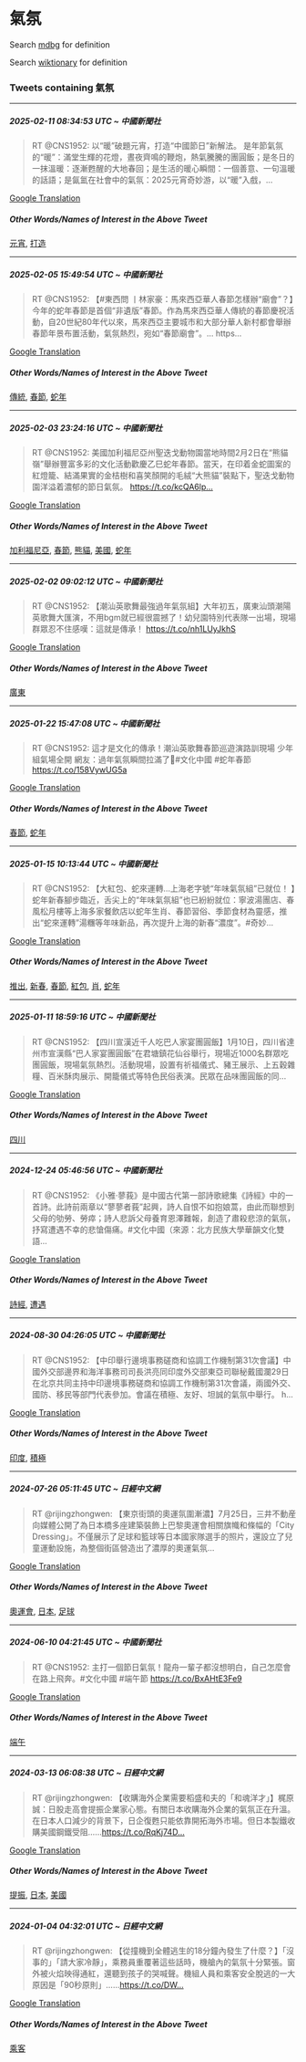 # 氣氛

Search [mdbg](https://www.mdbg.net/chinese/dictionary?page=worddict&wdrst=0&wdqb=氣氛) for definition

Search [wiktionary](https://en.wiktionary.org/wiki/氣氛) for definition

### Tweets containing 氣氛

___
##### 2025-02-11 08:34:53 UTC ~ 中國新聞社
> RT @CNS1952: 以“暖”破題元宵，打造“中國節日”新解法。 是年節氣氛的“暖”：滿堂生輝的花燈，晝夜齊鳴的鞭炮，熱氣騰騰的團圓飯；是冬日的一抹溫暖：逐漸甦醒的大地春回；是生活的暖心瞬間：一個善意、一句溫暖的話語；是氤氳在社會中的氣氛：2025元宵奇妙游，以“暖”入戲，…

[Google Translation](https://translate.google.com/?hi=en&tab=TT&sl=zh-CN&tl=en&op=translate&text=RT+%40CNS1952%3A+%E4%BB%A5%E2%80%9C%E6%9A%96%E2%80%9D%E7%A0%B4%E9%A1%8C%E5%85%83%E5%AE%B5%EF%BC%8C%E6%89%93%E9%80%A0%E2%80%9C%E4%B8%AD%E5%9C%8B%E7%AF%80%E6%97%A5%E2%80%9D%E6%96%B0%E8%A7%A3%E6%B3%95%E3%80%82+%E6%98%AF%E5%B9%B4%E7%AF%80%E6%B0%A3%E6%B0%9B%E7%9A%84%E2%80%9C%E6%9A%96%E2%80%9D%EF%BC%9A%E6%BB%BF%E5%A0%82%E7%94%9F%E8%BC%9D%E7%9A%84%E8%8A%B1%E7%87%88%EF%BC%8C%E6%99%9D%E5%A4%9C%E9%BD%8A%E9%B3%B4%E7%9A%84%E9%9E%AD%E7%82%AE%EF%BC%8C%E7%86%B1%E6%B0%A3%E9%A8%B0%E9%A8%B0%E7%9A%84%E5%9C%98%E5%9C%93%E9%A3%AF%EF%BC%9B%E6%98%AF%E5%86%AC%E6%97%A5%E7%9A%84%E4%B8%80%E6%8A%B9%E6%BA%AB%E6%9A%96%EF%BC%9A%E9%80%90%E6%BC%B8%E7%94%A6%E9%86%92%E7%9A%84%E5%A4%A7%E5%9C%B0%E6%98%A5%E5%9B%9E%EF%BC%9B%E6%98%AF%E7%94%9F%E6%B4%BB%E7%9A%84%E6%9A%96%E5%BF%83%E7%9E%AC%E9%96%93%EF%BC%9A%E4%B8%80%E5%80%8B%E5%96%84%E6%84%8F%E3%80%81%E4%B8%80%E5%8F%A5%E6%BA%AB%E6%9A%96%E7%9A%84%E8%A9%B1%E8%AA%9E%EF%BC%9B%E6%98%AF%E6%B0%A4%E6%B0%B3%E5%9C%A8%E7%A4%BE%E6%9C%83%E4%B8%AD%E7%9A%84%E6%B0%A3%E6%B0%9B%EF%BC%9A2025%E5%85%83%E5%AE%B5%E5%A5%87%E5%A6%99%E6%B8%B8%EF%BC%8C%E4%BB%A5%E2%80%9C%E6%9A%96%E2%80%9D%E5%85%A5%E6%88%B2%EF%BC%8C%E2%80%A6)
##### Other Words/Names of Interest in the Above Tweet
[元宵](元宵.md), [打造](打造.md)
___
##### 2025-02-05 15:49:54 UTC ~ 中國新聞社
> RT @CNS1952: 【#東西問 丨林家豪：馬來西亞華人春節怎樣辦“廟會”？】今年的蛇年春節是首個“非遺版”春節。作為馬來西亞華人傳統的春節慶祝活動，自20世紀80年代以來，馬來西亞主要城市和大部分華人新村都會舉辦春節年景布置活動，氣氛熱烈，宛如“春節廟會”。… https…

[Google Translation](https://translate.google.com/?hi=en&tab=TT&sl=zh-CN&tl=en&op=translate&text=RT+%40CNS1952%3A+%E3%80%90%23%E6%9D%B1%E8%A5%BF%E5%95%8F+%E4%B8%A8%E6%9E%97%E5%AE%B6%E8%B1%AA%EF%BC%9A%E9%A6%AC%E4%BE%86%E8%A5%BF%E4%BA%9E%E8%8F%AF%E4%BA%BA%E6%98%A5%E7%AF%80%E6%80%8E%E6%A8%A3%E8%BE%A6%E2%80%9C%E5%BB%9F%E6%9C%83%E2%80%9D%EF%BC%9F%E3%80%91%E4%BB%8A%E5%B9%B4%E7%9A%84%E8%9B%87%E5%B9%B4%E6%98%A5%E7%AF%80%E6%98%AF%E9%A6%96%E5%80%8B%E2%80%9C%E9%9D%9E%E9%81%BA%E7%89%88%E2%80%9D%E6%98%A5%E7%AF%80%E3%80%82%E4%BD%9C%E7%82%BA%E9%A6%AC%E4%BE%86%E8%A5%BF%E4%BA%9E%E8%8F%AF%E4%BA%BA%E5%82%B3%E7%B5%B1%E7%9A%84%E6%98%A5%E7%AF%80%E6%85%B6%E7%A5%9D%E6%B4%BB%E5%8B%95%EF%BC%8C%E8%87%AA20%E4%B8%96%E7%B4%8080%E5%B9%B4%E4%BB%A3%E4%BB%A5%E4%BE%86%EF%BC%8C%E9%A6%AC%E4%BE%86%E8%A5%BF%E4%BA%9E%E4%B8%BB%E8%A6%81%E5%9F%8E%E5%B8%82%E5%92%8C%E5%A4%A7%E9%83%A8%E5%88%86%E8%8F%AF%E4%BA%BA%E6%96%B0%E6%9D%91%E9%83%BD%E6%9C%83%E8%88%89%E8%BE%A6%E6%98%A5%E7%AF%80%E5%B9%B4%E6%99%AF%E5%B8%83%E7%BD%AE%E6%B4%BB%E5%8B%95%EF%BC%8C%E6%B0%A3%E6%B0%9B%E7%86%B1%E7%83%88%EF%BC%8C%E5%AE%9B%E5%A6%82%E2%80%9C%E6%98%A5%E7%AF%80%E5%BB%9F%E6%9C%83%E2%80%9D%E3%80%82%E2%80%A6+https%E2%80%A6)
##### Other Words/Names of Interest in the Above Tweet
[傳統](傳統.md), [春節](春節.md), [蛇年](蛇年.md)
___
##### 2025-02-03 23:24:16 UTC ~ 中國新聞社
> RT @CNS1952: 美國加利福尼亞州聖迭戈動物園當地時間2月2日在“熊貓嶺”舉辦豐富多彩的文化活動歡慶乙巳蛇年春節。當天，在印着金蛇圖案的紅燈籠、結滿果實的金桔樹和喜笑顏開的毛絨“大熊貓”裝點下，聖迭戈動物園洋溢着濃郁的節日氣氛。 https://t.co/kcQA6lp…

[Google Translation](https://translate.google.com/?hi=en&tab=TT&sl=zh-CN&tl=en&op=translate&text=RT+%40CNS1952%3A+%E7%BE%8E%E5%9C%8B%E5%8A%A0%E5%88%A9%E7%A6%8F%E5%B0%BC%E4%BA%9E%E5%B7%9E%E8%81%96%E8%BF%AD%E6%88%88%E5%8B%95%E7%89%A9%E5%9C%92%E7%95%B6%E5%9C%B0%E6%99%82%E9%96%932%E6%9C%882%E6%97%A5%E5%9C%A8%E2%80%9C%E7%86%8A%E8%B2%93%E5%B6%BA%E2%80%9D%E8%88%89%E8%BE%A6%E8%B1%90%E5%AF%8C%E5%A4%9A%E5%BD%A9%E7%9A%84%E6%96%87%E5%8C%96%E6%B4%BB%E5%8B%95%E6%AD%A1%E6%85%B6%E4%B9%99%E5%B7%B3%E8%9B%87%E5%B9%B4%E6%98%A5%E7%AF%80%E3%80%82%E7%95%B6%E5%A4%A9%EF%BC%8C%E5%9C%A8%E5%8D%B0%E7%9D%80%E9%87%91%E8%9B%87%E5%9C%96%E6%A1%88%E7%9A%84%E7%B4%85%E7%87%88%E7%B1%A0%E3%80%81%E7%B5%90%E6%BB%BF%E6%9E%9C%E5%AF%A6%E7%9A%84%E9%87%91%E6%A1%94%E6%A8%B9%E5%92%8C%E5%96%9C%E7%AC%91%E9%A1%8F%E9%96%8B%E7%9A%84%E6%AF%9B%E7%B5%A8%E2%80%9C%E5%A4%A7%E7%86%8A%E8%B2%93%E2%80%9D%E8%A3%9D%E9%BB%9E%E4%B8%8B%EF%BC%8C%E8%81%96%E8%BF%AD%E6%88%88%E5%8B%95%E7%89%A9%E5%9C%92%E6%B4%8B%E6%BA%A2%E7%9D%80%E6%BF%83%E9%83%81%E7%9A%84%E7%AF%80%E6%97%A5%E6%B0%A3%E6%B0%9B%E3%80%82+https%3A%2F%2Ft.co%2FkcQA6lp%E2%80%A6)
##### Other Words/Names of Interest in the Above Tweet
[加利福尼亞](加利福尼亞.md), [春節](春節.md), [熊貓](熊貓.md), [美國](美國.md), [蛇年](蛇年.md)
___
##### 2025-02-02 09:02:12 UTC ~ 中國新聞社
> RT @CNS1952: 【潮汕英歌舞最強過年氣氛組】大年初五，廣東汕頭潮陽英歌舞大匯演，不用bgm就已經很震撼了！幼兒園特別代表隊一出場，現場群眾忍不住感嘆：這就是傳承！ https://t.co/nh1LUyJkhS

[Google Translation](https://translate.google.com/?hi=en&tab=TT&sl=zh-CN&tl=en&op=translate&text=RT+%40CNS1952%3A+%E3%80%90%E6%BD%AE%E6%B1%95%E8%8B%B1%E6%AD%8C%E8%88%9E%E6%9C%80%E5%BC%B7%E9%81%8E%E5%B9%B4%E6%B0%A3%E6%B0%9B%E7%B5%84%E3%80%91%E5%A4%A7%E5%B9%B4%E5%88%9D%E4%BA%94%EF%BC%8C%E5%BB%A3%E6%9D%B1%E6%B1%95%E9%A0%AD%E6%BD%AE%E9%99%BD%E8%8B%B1%E6%AD%8C%E8%88%9E%E5%A4%A7%E5%8C%AF%E6%BC%94%EF%BC%8C%E4%B8%8D%E7%94%A8bgm%E5%B0%B1%E5%B7%B2%E7%B6%93%E5%BE%88%E9%9C%87%E6%92%BC%E4%BA%86%EF%BC%81%E5%B9%BC%E5%85%92%E5%9C%92%E7%89%B9%E5%88%A5%E4%BB%A3%E8%A1%A8%E9%9A%8A%E4%B8%80%E5%87%BA%E5%A0%B4%EF%BC%8C%E7%8F%BE%E5%A0%B4%E7%BE%A4%E7%9C%BE%E5%BF%8D%E4%B8%8D%E4%BD%8F%E6%84%9F%E5%98%86%EF%BC%9A%E9%80%99%E5%B0%B1%E6%98%AF%E5%82%B3%E6%89%BF%EF%BC%81+https%3A%2F%2Ft.co%2Fnh1LUyJkhS)
##### Other Words/Names of Interest in the Above Tweet
[廣東](廣東.md)
___
##### 2025-01-22 15:47:08 UTC ~ 中國新聞社
> RT @CNS1952: 這才是文化的傳承！潮汕英歌舞春節巡遊演路訓現場 少年組氣場全開 網友：過年氣氛瞬間拉滿了🤩#文化中國 #蛇年春節 https://t.co/158VywUG5a

[Google Translation](https://translate.google.com/?hi=en&tab=TT&sl=zh-CN&tl=en&op=translate&text=RT+%40CNS1952%3A+%E9%80%99%E6%89%8D%E6%98%AF%E6%96%87%E5%8C%96%E7%9A%84%E5%82%B3%E6%89%BF%EF%BC%81%E6%BD%AE%E6%B1%95%E8%8B%B1%E6%AD%8C%E8%88%9E%E6%98%A5%E7%AF%80%E5%B7%A1%E9%81%8A%E6%BC%94%E8%B7%AF%E8%A8%93%E7%8F%BE%E5%A0%B4+%E5%B0%91%E5%B9%B4%E7%B5%84%E6%B0%A3%E5%A0%B4%E5%85%A8%E9%96%8B+%E7%B6%B2%E5%8F%8B%EF%BC%9A%E9%81%8E%E5%B9%B4%E6%B0%A3%E6%B0%9B%E7%9E%AC%E9%96%93%E6%8B%89%E6%BB%BF%E4%BA%86%F0%9F%A4%A9%23%E6%96%87%E5%8C%96%E4%B8%AD%E5%9C%8B+%23%E8%9B%87%E5%B9%B4%E6%98%A5%E7%AF%80+https%3A%2F%2Ft.co%2F158VywUG5a)
##### Other Words/Names of Interest in the Above Tweet
[春節](春節.md), [蛇年](蛇年.md)
___
##### 2025-01-15 10:13:44 UTC ~ 中國新聞社
> RT @CNS1952: 【大紅包、蛇來運轉…上海老字號“年味氣氛組”已就位！ 】蛇年新春腳步臨近，舌尖上的“年味氣氛組”也已紛紛就位：寧波湯團店、春風松月樓等上海多家餐飲店以蛇年生肖、春節習俗、季節食材為靈感，推出“蛇來運轉”湯糰等年味新品，再次提升上海的新春“濃度”。#奇妙…

[Google Translation](https://translate.google.com/?hi=en&tab=TT&sl=zh-CN&tl=en&op=translate&text=RT+%40CNS1952%3A+%E3%80%90%E5%A4%A7%E7%B4%85%E5%8C%85%E3%80%81%E8%9B%87%E4%BE%86%E9%81%8B%E8%BD%89%E2%80%A6%E4%B8%8A%E6%B5%B7%E8%80%81%E5%AD%97%E8%99%9F%E2%80%9C%E5%B9%B4%E5%91%B3%E6%B0%A3%E6%B0%9B%E7%B5%84%E2%80%9D%E5%B7%B2%E5%B0%B1%E4%BD%8D%EF%BC%81+%E3%80%91%E8%9B%87%E5%B9%B4%E6%96%B0%E6%98%A5%E8%85%B3%E6%AD%A5%E8%87%A8%E8%BF%91%EF%BC%8C%E8%88%8C%E5%B0%96%E4%B8%8A%E7%9A%84%E2%80%9C%E5%B9%B4%E5%91%B3%E6%B0%A3%E6%B0%9B%E7%B5%84%E2%80%9D%E4%B9%9F%E5%B7%B2%E7%B4%9B%E7%B4%9B%E5%B0%B1%E4%BD%8D%EF%BC%9A%E5%AF%A7%E6%B3%A2%E6%B9%AF%E5%9C%98%E5%BA%97%E3%80%81%E6%98%A5%E9%A2%A8%E6%9D%BE%E6%9C%88%E6%A8%93%E7%AD%89%E4%B8%8A%E6%B5%B7%E5%A4%9A%E5%AE%B6%E9%A4%90%E9%A3%B2%E5%BA%97%E4%BB%A5%E8%9B%87%E5%B9%B4%E7%94%9F%E8%82%96%E3%80%81%E6%98%A5%E7%AF%80%E7%BF%92%E4%BF%97%E3%80%81%E5%AD%A3%E7%AF%80%E9%A3%9F%E6%9D%90%E7%82%BA%E9%9D%88%E6%84%9F%EF%BC%8C%E6%8E%A8%E5%87%BA%E2%80%9C%E8%9B%87%E4%BE%86%E9%81%8B%E8%BD%89%E2%80%9D%E6%B9%AF%E7%B3%B0%E7%AD%89%E5%B9%B4%E5%91%B3%E6%96%B0%E5%93%81%EF%BC%8C%E5%86%8D%E6%AC%A1%E6%8F%90%E5%8D%87%E4%B8%8A%E6%B5%B7%E7%9A%84%E6%96%B0%E6%98%A5%E2%80%9C%E6%BF%83%E5%BA%A6%E2%80%9D%E3%80%82%23%E5%A5%87%E5%A6%99%E2%80%A6)
##### Other Words/Names of Interest in the Above Tweet
[推出](推出.md), [新春](新春.md), [春節](春節.md), [紅包](紅包.md), [肖](肖.md), [蛇年](蛇年.md)
___
##### 2025-01-11 18:59:16 UTC ~ 中國新聞社
> RT @CNS1952: 【四川宣漢近千人吃巴人家宴團圓飯】1月10日，四川省達州市宣漢縣“巴人家宴團圓飯”在君塘鎮花仙谷舉行，現場近1000名群眾吃團圓飯，現場氣氛熱烈。活動現場，設置有祈福儀式、豬王展示、上五穀雜糧、百米酥肉展示、開籠儀式等特色民俗表演。民眾在品味團圓飯的同…

[Google Translation](https://translate.google.com/?hi=en&tab=TT&sl=zh-CN&tl=en&op=translate&text=RT+%40CNS1952%3A+%E3%80%90%E5%9B%9B%E5%B7%9D%E5%AE%A3%E6%BC%A2%E8%BF%91%E5%8D%83%E4%BA%BA%E5%90%83%E5%B7%B4%E4%BA%BA%E5%AE%B6%E5%AE%B4%E5%9C%98%E5%9C%93%E9%A3%AF%E3%80%911%E6%9C%8810%E6%97%A5%EF%BC%8C%E5%9B%9B%E5%B7%9D%E7%9C%81%E9%81%94%E5%B7%9E%E5%B8%82%E5%AE%A3%E6%BC%A2%E7%B8%A3%E2%80%9C%E5%B7%B4%E4%BA%BA%E5%AE%B6%E5%AE%B4%E5%9C%98%E5%9C%93%E9%A3%AF%E2%80%9D%E5%9C%A8%E5%90%9B%E5%A1%98%E9%8E%AE%E8%8A%B1%E4%BB%99%E8%B0%B7%E8%88%89%E8%A1%8C%EF%BC%8C%E7%8F%BE%E5%A0%B4%E8%BF%911000%E5%90%8D%E7%BE%A4%E7%9C%BE%E5%90%83%E5%9C%98%E5%9C%93%E9%A3%AF%EF%BC%8C%E7%8F%BE%E5%A0%B4%E6%B0%A3%E6%B0%9B%E7%86%B1%E7%83%88%E3%80%82%E6%B4%BB%E5%8B%95%E7%8F%BE%E5%A0%B4%EF%BC%8C%E8%A8%AD%E7%BD%AE%E6%9C%89%E7%A5%88%E7%A6%8F%E5%84%80%E5%BC%8F%E3%80%81%E8%B1%AC%E7%8E%8B%E5%B1%95%E7%A4%BA%E3%80%81%E4%B8%8A%E4%BA%94%E7%A9%80%E9%9B%9C%E7%B3%A7%E3%80%81%E7%99%BE%E7%B1%B3%E9%85%A5%E8%82%89%E5%B1%95%E7%A4%BA%E3%80%81%E9%96%8B%E7%B1%A0%E5%84%80%E5%BC%8F%E7%AD%89%E7%89%B9%E8%89%B2%E6%B0%91%E4%BF%97%E8%A1%A8%E6%BC%94%E3%80%82%E6%B0%91%E7%9C%BE%E5%9C%A8%E5%93%81%E5%91%B3%E5%9C%98%E5%9C%93%E9%A3%AF%E7%9A%84%E5%90%8C%E2%80%A6)
##### Other Words/Names of Interest in the Above Tweet
[四川](四川.md)
___
##### 2024-12-24 05:46:56 UTC ~ 中國新聞社
> RT @CNS1952: 《小雅·蓼莪》是中國古代第一部詩歌總集《詩經》中的一首詩。此詩前兩章以“蓼蓼者莪”起興，詩人自恨不如抱娘蒿，由此而聯想到父母的劬勞、勞瘁；詩人悲訴父母養育恩澤難報，創造了肅殺悲涼的氣氛，抒寫遭遇不幸的悲愴傷痛。#文化中國（來源：北方民族大學華韻文化雙語…

[Google Translation](https://translate.google.com/?hi=en&tab=TT&sl=zh-CN&tl=en&op=translate&text=RT+%40CNS1952%3A+%E3%80%8A%E5%B0%8F%E9%9B%85%C2%B7%E8%93%BC%E8%8E%AA%E3%80%8B%E6%98%AF%E4%B8%AD%E5%9C%8B%E5%8F%A4%E4%BB%A3%E7%AC%AC%E4%B8%80%E9%83%A8%E8%A9%A9%E6%AD%8C%E7%B8%BD%E9%9B%86%E3%80%8A%E8%A9%A9%E7%B6%93%E3%80%8B%E4%B8%AD%E7%9A%84%E4%B8%80%E9%A6%96%E8%A9%A9%E3%80%82%E6%AD%A4%E8%A9%A9%E5%89%8D%E5%85%A9%E7%AB%A0%E4%BB%A5%E2%80%9C%E8%93%BC%E8%93%BC%E8%80%85%E8%8E%AA%E2%80%9D%E8%B5%B7%E8%88%88%EF%BC%8C%E8%A9%A9%E4%BA%BA%E8%87%AA%E6%81%A8%E4%B8%8D%E5%A6%82%E6%8A%B1%E5%A8%98%E8%92%BF%EF%BC%8C%E7%94%B1%E6%AD%A4%E8%80%8C%E8%81%AF%E6%83%B3%E5%88%B0%E7%88%B6%E6%AF%8D%E7%9A%84%E5%8A%AC%E5%8B%9E%E3%80%81%E5%8B%9E%E7%98%81%EF%BC%9B%E8%A9%A9%E4%BA%BA%E6%82%B2%E8%A8%B4%E7%88%B6%E6%AF%8D%E9%A4%8A%E8%82%B2%E6%81%A9%E6%BE%A4%E9%9B%A3%E5%A0%B1%EF%BC%8C%E5%89%B5%E9%80%A0%E4%BA%86%E8%82%85%E6%AE%BA%E6%82%B2%E6%B6%BC%E7%9A%84%E6%B0%A3%E6%B0%9B%EF%BC%8C%E6%8A%92%E5%AF%AB%E9%81%AD%E9%81%87%E4%B8%8D%E5%B9%B8%E7%9A%84%E6%82%B2%E6%84%B4%E5%82%B7%E7%97%9B%E3%80%82%23%E6%96%87%E5%8C%96%E4%B8%AD%E5%9C%8B%EF%BC%88%E4%BE%86%E6%BA%90%EF%BC%9A%E5%8C%97%E6%96%B9%E6%B0%91%E6%97%8F%E5%A4%A7%E5%AD%B8%E8%8F%AF%E9%9F%BB%E6%96%87%E5%8C%96%E9%9B%99%E8%AA%9E%E2%80%A6)
##### Other Words/Names of Interest in the Above Tweet
[詩經](詩經.md), [遭遇](遭遇.md)
___
##### 2024-08-30 04:26:05 UTC ~ 中國新聞社
> RT @CNS1952: 【中印舉行邊境事務磋商和協調工作機制第31次會議】中國外交部邊界和海洋事務司司長洪亮同印度外交部東亞司聯秘戴國瀾29日在北京共同主持中印邊境事務磋商和協調工作機制第31次會議，兩國外交、國防、移民等部門代表參加。會議在積極、友好、坦誠的氣氛中舉行。 h…

[Google Translation](https://translate.google.com/?hi=en&tab=TT&sl=zh-CN&tl=en&op=translate&text=RT+%40CNS1952%3A+%E3%80%90%E4%B8%AD%E5%8D%B0%E8%88%89%E8%A1%8C%E9%82%8A%E5%A2%83%E4%BA%8B%E5%8B%99%E7%A3%8B%E5%95%86%E5%92%8C%E5%8D%94%E8%AA%BF%E5%B7%A5%E4%BD%9C%E6%A9%9F%E5%88%B6%E7%AC%AC31%E6%AC%A1%E6%9C%83%E8%AD%B0%E3%80%91%E4%B8%AD%E5%9C%8B%E5%A4%96%E4%BA%A4%E9%83%A8%E9%82%8A%E7%95%8C%E5%92%8C%E6%B5%B7%E6%B4%8B%E4%BA%8B%E5%8B%99%E5%8F%B8%E5%8F%B8%E9%95%B7%E6%B4%AA%E4%BA%AE%E5%90%8C%E5%8D%B0%E5%BA%A6%E5%A4%96%E4%BA%A4%E9%83%A8%E6%9D%B1%E4%BA%9E%E5%8F%B8%E8%81%AF%E7%A7%98%E6%88%B4%E5%9C%8B%E7%80%BE29%E6%97%A5%E5%9C%A8%E5%8C%97%E4%BA%AC%E5%85%B1%E5%90%8C%E4%B8%BB%E6%8C%81%E4%B8%AD%E5%8D%B0%E9%82%8A%E5%A2%83%E4%BA%8B%E5%8B%99%E7%A3%8B%E5%95%86%E5%92%8C%E5%8D%94%E8%AA%BF%E5%B7%A5%E4%BD%9C%E6%A9%9F%E5%88%B6%E7%AC%AC31%E6%AC%A1%E6%9C%83%E8%AD%B0%EF%BC%8C%E5%85%A9%E5%9C%8B%E5%A4%96%E4%BA%A4%E3%80%81%E5%9C%8B%E9%98%B2%E3%80%81%E7%A7%BB%E6%B0%91%E7%AD%89%E9%83%A8%E9%96%80%E4%BB%A3%E8%A1%A8%E5%8F%83%E5%8A%A0%E3%80%82%E6%9C%83%E8%AD%B0%E5%9C%A8%E7%A9%8D%E6%A5%B5%E3%80%81%E5%8F%8B%E5%A5%BD%E3%80%81%E5%9D%A6%E8%AA%A0%E7%9A%84%E6%B0%A3%E6%B0%9B%E4%B8%AD%E8%88%89%E8%A1%8C%E3%80%82+h%E2%80%A6)
##### Other Words/Names of Interest in the Above Tweet
[印度](印度.md), [積極](積極.md)
___
##### 2024-07-26 05:11:45 UTC ~ 日經中文網
> RT @rijingzhongwen: 【東京街頭的奧運氛圍漸濃】7月25日，三井不動産向媒體公開了為日本橋多座建築裝飾上巴黎奧運會相關旗幟和條幅的「City Dressing」。不僅展示了足球和籃球等日本國家隊選手的照片，還設立了兒童運動設施，為整個街區營造出了濃厚的奧運氣氛…

[Google Translation](https://translate.google.com/?hi=en&tab=TT&sl=zh-CN&tl=en&op=translate&text=RT+%40rijingzhongwen%3A+%E3%80%90%E6%9D%B1%E4%BA%AC%E8%A1%97%E9%A0%AD%E7%9A%84%E5%A5%A7%E9%81%8B%E6%B0%9B%E5%9C%8D%E6%BC%B8%E6%BF%83%E3%80%917%E6%9C%8825%E6%97%A5%EF%BC%8C%E4%B8%89%E4%BA%95%E4%B8%8D%E5%8B%95%E7%94%A3%E5%90%91%E5%AA%92%E9%AB%94%E5%85%AC%E9%96%8B%E4%BA%86%E7%82%BA%E6%97%A5%E6%9C%AC%E6%A9%8B%E5%A4%9A%E5%BA%A7%E5%BB%BA%E7%AF%89%E8%A3%9D%E9%A3%BE%E4%B8%8A%E5%B7%B4%E9%BB%8E%E5%A5%A7%E9%81%8B%E6%9C%83%E7%9B%B8%E9%97%9C%E6%97%97%E5%B9%9F%E5%92%8C%E6%A2%9D%E5%B9%85%E7%9A%84%E3%80%8CCity+Dressing%E3%80%8D%E3%80%82%E4%B8%8D%E5%83%85%E5%B1%95%E7%A4%BA%E4%BA%86%E8%B6%B3%E7%90%83%E5%92%8C%E7%B1%83%E7%90%83%E7%AD%89%E6%97%A5%E6%9C%AC%E5%9C%8B%E5%AE%B6%E9%9A%8A%E9%81%B8%E6%89%8B%E7%9A%84%E7%85%A7%E7%89%87%EF%BC%8C%E9%82%84%E8%A8%AD%E7%AB%8B%E4%BA%86%E5%85%92%E7%AB%A5%E9%81%8B%E5%8B%95%E8%A8%AD%E6%96%BD%EF%BC%8C%E7%82%BA%E6%95%B4%E5%80%8B%E8%A1%97%E5%8D%80%E7%87%9F%E9%80%A0%E5%87%BA%E4%BA%86%E6%BF%83%E5%8E%9A%E7%9A%84%E5%A5%A7%E9%81%8B%E6%B0%A3%E6%B0%9B%E2%80%A6)
##### Other Words/Names of Interest in the Above Tweet
[奧運會](奧運會.md), [日本](日本.md), [足球](足球.md)
___
##### 2024-06-10 04:21:45 UTC ~ 中國新聞社
> RT @CNS1952: 主打一個節日氣氛！龍舟一輩子都沒想明白，自己怎麼會在路上飛奔。#文化中國 #端午節 https://t.co/BxAHtE3Fe9

[Google Translation](https://translate.google.com/?hi=en&tab=TT&sl=zh-CN&tl=en&op=translate&text=RT+%40CNS1952%3A+%E4%B8%BB%E6%89%93%E4%B8%80%E5%80%8B%E7%AF%80%E6%97%A5%E6%B0%A3%E6%B0%9B%EF%BC%81%E9%BE%8D%E8%88%9F%E4%B8%80%E8%BC%A9%E5%AD%90%E9%83%BD%E6%B2%92%E6%83%B3%E6%98%8E%E7%99%BD%EF%BC%8C%E8%87%AA%E5%B7%B1%E6%80%8E%E9%BA%BC%E6%9C%83%E5%9C%A8%E8%B7%AF%E4%B8%8A%E9%A3%9B%E5%A5%94%E3%80%82%23%E6%96%87%E5%8C%96%E4%B8%AD%E5%9C%8B+%23%E7%AB%AF%E5%8D%88%E7%AF%80+https%3A%2F%2Ft.co%2FBxAHtE3Fe9)
##### Other Words/Names of Interest in the Above Tweet
[端午](端午.md)
___
##### 2024-03-13 06:08:38 UTC ~ 日經中文網
> RT @rijingzhongwen: 【收購海外企業需要稻盛和夫的「和魂洋才」】梶原誠：日股走高會提振企業家心態。有關日本收購海外企業的氣氛正在升溫。在日本人口減少的背景下，日企復甦只能依靠開拓海外市場。但日本製鐵收購美國鋼鐵受阻……https://t.co/RqKj74D…

[Google Translation](https://translate.google.com/?hi=en&tab=TT&sl=zh-CN&tl=en&op=translate&text=RT+%40rijingzhongwen%3A+%E3%80%90%E6%94%B6%E8%B3%BC%E6%B5%B7%E5%A4%96%E4%BC%81%E6%A5%AD%E9%9C%80%E8%A6%81%E7%A8%BB%E7%9B%9B%E5%92%8C%E5%A4%AB%E7%9A%84%E3%80%8C%E5%92%8C%E9%AD%82%E6%B4%8B%E6%89%8D%E3%80%8D%E3%80%91%E6%A2%B6%E5%8E%9F%E8%AA%A0%EF%BC%9A%E6%97%A5%E8%82%A1%E8%B5%B0%E9%AB%98%E6%9C%83%E6%8F%90%E6%8C%AF%E4%BC%81%E6%A5%AD%E5%AE%B6%E5%BF%83%E6%85%8B%E3%80%82%E6%9C%89%E9%97%9C%E6%97%A5%E6%9C%AC%E6%94%B6%E8%B3%BC%E6%B5%B7%E5%A4%96%E4%BC%81%E6%A5%AD%E7%9A%84%E6%B0%A3%E6%B0%9B%E6%AD%A3%E5%9C%A8%E5%8D%87%E6%BA%AB%E3%80%82%E5%9C%A8%E6%97%A5%E6%9C%AC%E4%BA%BA%E5%8F%A3%E6%B8%9B%E5%B0%91%E7%9A%84%E8%83%8C%E6%99%AF%E4%B8%8B%EF%BC%8C%E6%97%A5%E4%BC%81%E5%BE%A9%E7%94%A6%E5%8F%AA%E8%83%BD%E4%BE%9D%E9%9D%A0%E9%96%8B%E6%8B%93%E6%B5%B7%E5%A4%96%E5%B8%82%E5%A0%B4%E3%80%82%E4%BD%86%E6%97%A5%E6%9C%AC%E8%A3%BD%E9%90%B5%E6%94%B6%E8%B3%BC%E7%BE%8E%E5%9C%8B%E9%8B%BC%E9%90%B5%E5%8F%97%E9%98%BB%E2%80%A6%E2%80%A6https%3A%2F%2Ft.co%2FRqKj74D%E2%80%A6)
##### Other Words/Names of Interest in the Above Tweet
[提振](提振.md), [日本](日本.md), [美國](美國.md)
___
##### 2024-01-04 04:32:01 UTC ~ 日經中文網
> RT @rijingzhongwen: 【從撞機到全體逃生的18分鐘內發生了什麼？】「沒事的」「請大家冷靜」，乘務員重覆著這些話時，機艙內的氣氛十分緊張。窗外被火焰映得通紅，還聽到孩子的哭喊聲。機組人員和乘客安全脫逃的一大原因是「90秒原則」……https://t.co/DW…

[Google Translation](https://translate.google.com/?hi=en&tab=TT&sl=zh-CN&tl=en&op=translate&text=RT+%40rijingzhongwen%3A+%E3%80%90%E5%BE%9E%E6%92%9E%E6%A9%9F%E5%88%B0%E5%85%A8%E9%AB%94%E9%80%83%E7%94%9F%E7%9A%8418%E5%88%86%E9%90%98%E5%85%A7%E7%99%BC%E7%94%9F%E4%BA%86%E4%BB%80%E9%BA%BC%EF%BC%9F%E3%80%91%E3%80%8C%E6%B2%92%E4%BA%8B%E7%9A%84%E3%80%8D%E3%80%8C%E8%AB%8B%E5%A4%A7%E5%AE%B6%E5%86%B7%E9%9D%9C%E3%80%8D%EF%BC%8C%E4%B9%98%E5%8B%99%E5%93%A1%E9%87%8D%E8%A6%86%E8%91%97%E9%80%99%E4%BA%9B%E8%A9%B1%E6%99%82%EF%BC%8C%E6%A9%9F%E8%89%99%E5%85%A7%E7%9A%84%E6%B0%A3%E6%B0%9B%E5%8D%81%E5%88%86%E7%B7%8A%E5%BC%B5%E3%80%82%E7%AA%97%E5%A4%96%E8%A2%AB%E7%81%AB%E7%84%B0%E6%98%A0%E5%BE%97%E9%80%9A%E7%B4%85%EF%BC%8C%E9%82%84%E8%81%BD%E5%88%B0%E5%AD%A9%E5%AD%90%E7%9A%84%E5%93%AD%E5%96%8A%E8%81%B2%E3%80%82%E6%A9%9F%E7%B5%84%E4%BA%BA%E5%93%A1%E5%92%8C%E4%B9%98%E5%AE%A2%E5%AE%89%E5%85%A8%E8%84%AB%E9%80%83%E7%9A%84%E4%B8%80%E5%A4%A7%E5%8E%9F%E5%9B%A0%E6%98%AF%E3%80%8C90%E7%A7%92%E5%8E%9F%E5%89%87%E3%80%8D%E2%80%A6%E2%80%A6https%3A%2F%2Ft.co%2FDW%E2%80%A6)
##### Other Words/Names of Interest in the Above Tweet
[乘客](乘客.md)
